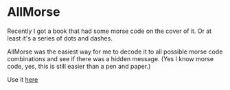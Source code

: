 # AllMorse

Recently I got a book that had some morse code on the cover of it. Or at least it's a series of dots and dashes.

AllMorse was the easiest way for me to decode it to all possible morse code combinations and see if there was a hidden message. (Yes I know morse code, yes, this is still easier than a pen and paper.)

Use it [here](http://joshproehl.github.io/AllMorse/)
